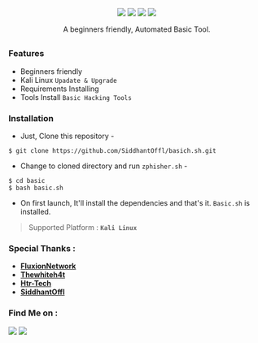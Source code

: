 


<p align="center">
  <img src="https://img.shields.io/badge/Author-Siddhant Saaho-cyan?style=flat-square">
  <img src="https://img.shields.io/badge/Open%20Source-Yes-cyan?style=flat-square">
  <img src="https://img.shields.io/badge/MADE%20IN-Tamil Eelam-green?colorA=%23ff0000&colorB=%23017e40&style=flat-square">
  <img src="https://img.shields.io/badge/Written%20In-Bash-cyan?style=flat-square">
</p>

<p align="center">A beginners friendly, Automated Basic Tool.</p>

##

### Features

- Beginners friendly
- Kali Linux `Upadate & Upgrade` 
- Requirements Installing 
- Tools Install `Basic Hacking Tools`

### Installation

- Just, Clone this repository -
```
$ git clone https://github.com/SiddhantOffl/basich.sh.git
```

- Change to cloned directory and run `zphisher.sh` -
```
$ cd basic
$ bash basic.sh
```

- On first launch, It'll install the dependencies and that's it. `Basic.sh` is installed.





> Supported Platform : **`Kali Linux`**


### Special Thanks :

- [**FluxionNetwork**](https://github.com/FluxionNetwork/fluxion)
- [**Thewhiteh4t**](https://github.com/thewhiteh4t/seeker.git)
- [**Htr-Tech**](https://github.com/htr-tech/zphisher.git)
- [**SiddhantOffl**](https://github.com/SiddhantOffl/basich.sh.git)


### Find Me on :
<p align="left">
  <a href="https://github.com/SiddhantOffl" target="_blank"><img src="https://img.shields.io/badge/Github-SiddhantOffl-green?style=for-the-badge&logo=github"></a>
  <a href="https://www.instagram.com/yadhav_offl" target="_blank"><img src="https://img.shields.io/badge/IG-%40Yadhav_offl-red?style=for-the-badge&logo=instagram"></a>
  
</p>
